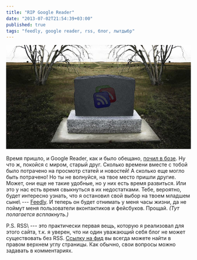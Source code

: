 ```yaml
---
title: "RIP Google Reader"
date: "2013-07-02T21:54:39+03:00"
published: true
tags: "feedly, google reader, rss, блог, лытдыбр"
---
```


![Памятник Google Reader](/images/3rd-party/rip-google-reader.jpg)

Время пришло, и Google Reader, как и было обещано, [почил в бозе](https://www.google.com/reader/about/). Ну что ж,
покойся с миром, старый друг. Сколько времени вместе с тобой было потрачено на просмотр статей и новостей! А сколько
еще могло быть потрачено! Но ты не волнуйся, на твое место пришли другие. Может, они еще не такие удобные, но у них
есть время развиться. Или это у нас есть время свыкнуться в их недостатками. Тебе, вероятно, будет интересно узнать,
что я остановил свой выбор на твоем младшем сыне\ --- [Feedly](http://cloud.feedly.com/). И теперь он будет отнимать у
меня часы жизни, да не поймут меня пользователи вконтактиков и фейсбуков. Прощай. *(Тут полагается всплакнуть.)*

P.S. RSS\ --- это практически первая вещь, которую я реализовал для этого сайта, т.к. я уверен, что ни один уважающий
себя блог не может существовать без RSS. [Ссылку на фид](http://dikmax.name/rss) вы всегда можете найти в правом
верхнем углу страницы. Как обычно, свои вопросы можно задавать в комментариях.
